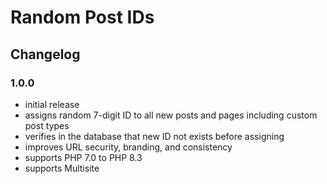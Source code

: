 # Random Post IDs

## Changelog

### 1.0.0
- initial release
- assigns random 7-digit ID to all new posts and pages including custom post types
- verifies in the database that new ID not exists before assigning
- improves URL security, branding, and consistency
- supports PHP 7.0 to PHP 8.3
- supports Multisite
